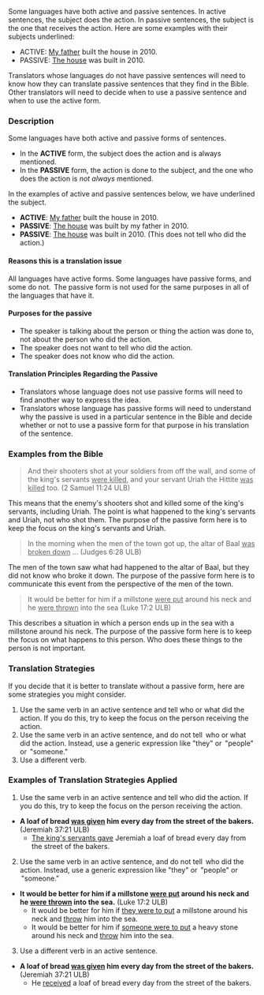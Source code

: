 
Some languages have both active and passive sentences. In active sentences, the subject does the action. In passive sentences, the subject is the one that receives the action. Here are some examples with their subjects underlined:

  * ACTIVE: <u>My father</u> built the house in 2010. 
  * PASSIVE: <u>The house</u>  was built in 2010. 

Translators whose languages do not have passive sentences will need to know how they can translate passive sentences that they find in the Bible. Other translators will need to decide when to use a passive sentence and when to use the active form.

### Description

Some languages have both active and passive forms of sentences.

  * In the **ACTIVE** form, the subject does the action and is always mentioned.
  * In the **PASSIVE** form, the action is done to the subject, and the one who does the action is *not always*  mentioned.

In the examples of active and passive sentences below, we have underlined the subject.

* **ACTIVE**: <u>My father</u>  built the house in 2010.
* **PASSIVE**: <u>The house</u>  was built by my father in 2010.
* **PASSIVE**: <u>The house</u>  was built in 2010. (This does not tell who did the action.)

#### Reasons this is a translation issue

All languages have active forms. Some languages have passive forms, and some do not. 
The passive form is not used for the same purposes in all of the languages that have it.

#### Purposes for the passive

  * The speaker is talking about the person or thing the action was done to, not about the person who did the action.
  * The speaker does not want to tell who did the action. 
  * The speaker does not know who did the action.

#### Translation Principles Regarding the Passive

  * Translators whose language does not use passive forms will need to find another way to express the idea. 
  * Translators whose language has passive forms will need to understand why the passive is used in a particular sentence in the Bible and decide whether or not to use a passive form for that purpose in his translation of the sentence.

### Examples from the Bible

>And their shooters shot at your soldiers from off the wall, and some of the king's servants <u>were killed</u>, and your servant Uriah the Hittite <u>was killed</u> too. (2 Samuel 11:24 ULB) 

This means that the enemy's shooters shot and killed some of the king's servants, including Uriah. The point is what happened to the king's servants and Uriah, not who shot them. The purpose of the passive form here is to keep the focus on the king's servants and Uriah.

>In the morning when the men of the town got up, the altar of Baal <u>was broken down</u> … (Judges 6:28 ULB) 

The men of the town saw what had happened to the altar of Baal, but they did not know who broke it down. The purpose of the passive form here is to communicate this event from the perspective of the men of the town.

>It would be better for him if a millstone <u>were put</u> around his neck and he <u>were thrown</u> into the sea (Luke 17:2 ULB) 

This describes a situation in which a person ends up in the sea with a millstone around his neck. The purpose of the passive form here is to keep the focus on what happens to this person. Who does these things to the person is not important. 

### Translation Strategies

If you decide that it is better to translate without a passive form, here are some strategies you might consider.

  1. Use the same verb in an active sentence and tell who or what did the action. If you do this, try to keep the focus on the  person receiving the action. 
  1. Use the same verb in an active sentence, and do not tell  who or what did the action. Instead, use a generic expression like "they" or  "people" or  "someone." 
  1. Use a different verb.

### Examples of Translation Strategies Applied

1. Use the same verb in an active sentence and tell who did the action. If you do this, try to keep the focus on the  person receiving the action.
  * **A loaf of bread <u>was given</u> him every day from the street of the bakers.**  (Jeremiah 37:21 ULB)
      * <u>The king's servants gave</u> Jeremiah a loaf of bread every day from the street of the bakers.

2. Use the same verb in an active sentence, and do not tell  who did the action. Instead, use a generic expression like "they" or  "people" or  "someone." 
  * **It would be better for him if a millstone <u>were put</u> around his neck and he <u>were thrown</u> into the sea.**  (Luke 17:2 ULB)
      * It would be better for him if <u>they were to put</u> a millstone around his neck and <u>throw</u> him into the sea.
      * It would be better for him if <u>someone were to put</u> a heavy stone around his neck and <u>throw</u> him into the sea.

3. Use a different verb in an active sentence. 
  * **A loaf of bread <u>was given</u> him every day from the street of the bakers.**  (Jeremiah 37:21 ULB)
      * He <u>received</u> a loaf of bread every day from the street of the bakers.